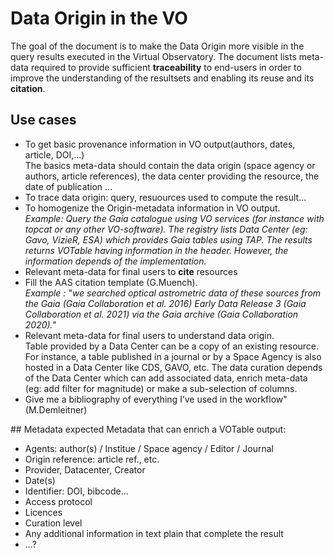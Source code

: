 # Data Origin in the VO

The goal of the document is to make the Data Origin more visible in
the query results executed in the Virtual Observatory. The document lists
meta-data required to provide sufficient **traceability** to end-users in order to
improve the understanding of the resultsets and enabling its reuse and its
**citation**.


## Use cases


- To get basic provenance information in VO output(authors, dates, article, DOI,...)<br/>
The basics meta-data should contain the data origin (space agency or
authors, article references), the data center providing the resource, the date
of publication ...
- To trace data origin: query, resuources used to compute the result...
- To homogenize the Origin-metadata information in VO output.<br/>
*Example: Query the Gaia catalogue using VO services (for instance
with topcat or any other VO-software). The registry lists Data Center
(eg: Gavo, VizieR, ESA) which provides Gaia tables using TAP. The
results returns VOTable having information in the header. However,
the information depends of the implementation.*
- Relevant meta-data for final users to **cite** resources
- Fill the AAS citation template (G.Muench).<br/>
*Example : "we searched optical astrometric data of these sources from
the Gaia (Gaia Collaboration et al. 2016) Early Data Release 3 (Gaia
Collaboration et al. 2021) via the Gaia archive (Gaia Collaboration
2020)."*
- Relevant meta-data for final users to understand data origin.<br/>
Table provided by a Data Center can be a copy of an existing resource.
For instance, a table published in a journal or by a Space Agency is
also hosted in a Data Center like CDS, GAVO, etc. The data curation
depends of the Data Center which can add associated data, enrich
meta-data (eg: add filter for magnitude) or make a sub-selection of
columns.
- Give me a bibliography of everything I’ve used in the workflow" (M.Demleitner)


## Metadata expected
Metadata that can enrich a VOTable output:

- Agents: author(s) / Institue / Space agency / Editor / Journal
- Origin reference: article ref., etc.
- Provider, Datacenter, Creator
- Date(s)
- Identifier: DOI, bibcode...
- Access protocol
- Licences
- Curation level
- Any additional information in text plain that complete the result
- ...?
